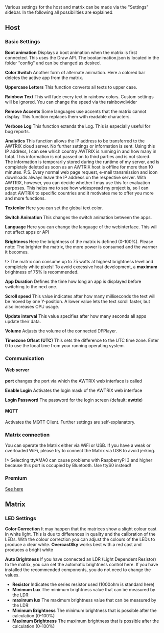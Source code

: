 Various settings for the host and matrix can be made via the "Settings" sidebar. In the following all possibilities are explained:

## Host

### Basic Settings

**Boot animation**
Displays a boot animation when the matrix is first connected.
This uses the Draw API. The bootanimation.json is located in the folder "config" and can be changed as desired.

**Color Switch**
Another form of alternate animation. Here a colored bar deletes the active app from the matrix.

**Uppercase Letters**
This function converts all texts to upper case.

**Rainbow Text**
This will fade every text in rainbow colors. Custom settings will be ignored. You can change the speed via the rainbowdivider

**Remove Accents**
Some languages use accents that the matrix cannot display. This function replaces them with readable characters.

**Verbose Log**
This function extends the Log. This is especially useful for bug reports.

**Analytics**
This function allows the IP address to be transferred to the AWTRIX cloud server. No further settings or information is sent.
Using this IP address, I can see which country AWTRIX is running in and how many in total. This information is not passed on to third parties and is not stored.
The information is temporarily stored during the runtime of my server, and is completely deleted as soon as an AWTRIX host is offline for more than 10 minutes.
P.S. Every normal web page request, e-mail transmission and icon downloads always leave the IP address on the respective server. With AWTRIX, however, you can decide whether I may use this for evaluation purposes. This helps me to see how widespread my project is, so I can adapt AWTRIX to specific countries and it motivates me to offer you more and more functions.

**Textcolor**
Here you can set the global text color.

**Switch Animation**
This changes the switch animation between the apps.

**Language**
Here you can change the language of the webinterface. This will not affect apps or API

**Brightness**
Here the brightness of the matrix is defined (0-100%). Please note: The brighter the matrix, the more power is consumed and the warmer it becomes.

!> The matrix can consume up to 75 watts at highest brightness level and completely white pixels! To avoid excessive heat development, a **maximum** brightness of 75% is recommended.

**App Duration**
Defines the time how long an app is displayed before switching to the next one.

**Scroll speed**
This value indicates after how many milliseconds the text will be moved by one Y-position. A lower value lets the text scroll faster, but also increases CPU usage.

**Update interval**
This value specifies after how many seconds all apps update their data.

**Volume**
Adjusts the volume of the connected DFPlayer.

**Timezone Offset (UTC)**
This sets the difference to the UTC time zone. Enter 0 to use the local time from your running operating system.

### Communication

#### Web server

**port**
changes the port via which the AWTRIX web interface is called

**Enable Login**
Activates the login mask of the AWTRIX web interface

**Login Password**
The password for the login screen (default: **awtrix**)

#### MQTT

Activates the MQTT Client. Further settings are self-explanatory.

### Matrix connection

You can operate the Matrix either via WiFi or USB. If you have a weak or overloaded WiFi, please try to connect the Matrix via USB to avoid jerking.

!> Selecting ttyAMA0 can cause problems with RaspberryPi 3 and higher because this port is occupied by Bluetooth. Use ttyS0 instead!

### Premium

[See here](de-en/premium.md)

## Matrix

### LED Settings

**Color Correction**
It may happen that the matrices show a slight colour cast in white light. This is due to differences in quality and the calibration of the LEDs.
With the colour correction you can adjust the colours of the LEDs to produce a clear white. **OvercastSky** works best with a red cast and produces a bright white

**Auto Brightness**
If you have connected an LDR (Light Dependent Resistor) to the matrix, you can set the automatic brightness control here. If you have installed the recommended components, you do not need to change the values.

- **Resistor**
  Indicates the series resistor used (1000ohm is standard here)
- **Minimum Lux**
  The minimum brightness value that can be measured by the LDR
- **maximum lux**
  The maximum brightness value that can be measured by the LDR
- **Minimum Brightness**
  The minimum brightness that is possible after the calculation (0-100%)
- **Maximum Brightness**
  The maximum brightness that is possible after the calculation (0-100%)

